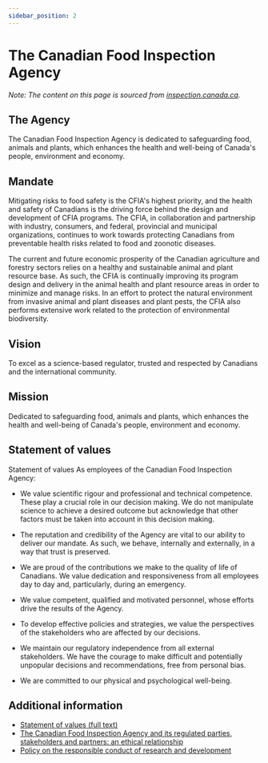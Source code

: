 ```yaml
---
sidebar_position: 2
---
```


# The Canadian Food Inspection Agency
_*Note: The content on this page is sourced from [inspection.canada.ca](https://inspection.canada.ca/about-cfia/organizational-structure/mandate/eng/1299780188624/1319164463699).*_

## The Agency

The Canadian Food Inspection Agency is dedicated to safeguarding food, animals and plants, which enhances the health and well-being of Canada's people, environment and economy.

## Mandate

Mitigating risks to food safety is the CFIA's highest priority, and the health and safety of Canadians is the driving force behind the design and development of CFIA programs. The CFIA, in collaboration and partnership with industry, consumers, and federal, provincial and municipal organizations, continues to work towards protecting Canadians from preventable health risks related to food and zoonotic diseases.

The current and future economic prosperity of the Canadian agriculture and forestry sectors relies on a healthy and sustainable animal and plant resource base. As such, the CFIA is continually improving its program design and delivery in the animal health and plant resource areas in order to minimize and manage risks. In an effort to protect the natural environment from invasive animal and plant diseases and plant pests, the CFIA also performs extensive work related to the protection of environmental biodiversity.

## Vision

To excel as a science-based regulator, trusted and respected by Canadians and the international community.

## Mission

Dedicated to safeguarding food, animals and plants, which enhances the health and well-being of Canada's people, environment and economy.

## Statement of values

Statement of values
As employees of the Canadian Food Inspection Agency:

* We value scientific rigour and professional and technical competence. These play a crucial role in our decision making. We do not manipulate science to achieve a desired outcome but acknowledge that other factors must be taken into account in this decision making.

* The reputation and credibility of the Agency are vital to our ability to deliver our mandate. As such, we behave, internally and externally, in a way that trust is preserved.

* We are proud of the contributions we make to the quality of life of Canadians. We value dedication and responsiveness from all employees day to day and, particularly, during an emergency.

* We value competent, qualified and motivated personnel, whose efforts drive the results of the Agency.

* To develop effective policies and strategies, we value the perspectives of the stakeholders who are affected by our decisions.

* We maintain our regulatory independence from all external stakeholders. We have the courage to make difficult and potentially unpopular decisions and recommendations, free from personal bias.

* We are committed to our physical and psychological well-being.

## Additional information
* [Statement of values (full text)](https://inspection.canada.ca/about-cfia/organizational-structure/mandate/statement-of-values/eng/1319478952479/1319479599378)
* [The Canadian Food Inspection Agency and its regulated parties, stakeholders and partners: an ethical relationship](https://inspection.canada.ca/about-cfia/organizational-structure/mandate/relationship/eng/1319480989283/1319481252700)
* [Policy on the responsible conduct of research and development](https://inspection.canada.ca/about-cfia/organizational-structure/mandate/responsible-conduct/eng/1319825850028/1319826099857)
